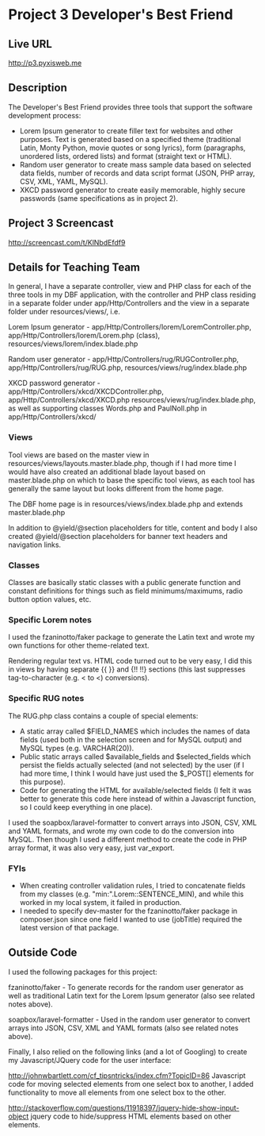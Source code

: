 # Project 3 Developer's Best Friend

## Live URL
<http://p3.pyxisweb.me>

## Description
The Developer's Best Friend provides three tools that support the software development process:

* Lorem Ipsum generator to create filler text for websites and other purposes. Text is generated based on a specified theme (traditional Latin, Monty Python, movie quotes or song lyrics), form (paragraphs, unordered lists, ordered lists) and format (straight text or HTML).
* Random user generator to create mass sample data based on selected data fields, number of records and data script format (JSON, PHP array, CSV, XML, YAML, MySQL).
* XKCD password generator to create easily memorable, highly secure passwords (same specifications as in project 2).

## Project 3 Screencast
<http://screencast.com/t/KlNbdEfdf9>

## Details for Teaching Team
In general, I have a separate controller, view and PHP class for each of the three tools in my DBF application, with the controller and PHP class residing in a separate folder under app/Http/Controllers and the view in a separate folder under resources/views/, i.e.

Lorem Ipsum generator - app/Http/Controllers/lorem/LoremController.php, app/Http/Controllers/lorem/Lorem.php (class), resources/views/lorem/index.blade.php

Random user generator - app/Http/Controllers/rug/RUGController.php, app/Http/Controllers/rug/RUG.php, resources/views/rug/index.blade.php

XKCD password generator - app/Http/Controllers/xkcd/XKCDController.php, app/Http/Controllers/xkcd/XKCD.php resources/views/rug/index.blade.php, as well as supporting classes Words.php and PaulNoll.php in app/Http/Controllers/xkcd/

### Views
Tool views are based on the master view in resources/views/layouts.master.blade.php, though if I had more time I would have also created an additional blade layout based on master.blade.php on which to base the specific tool views, as each tool has generally the same layout but looks different from the home page.

The DBF home page is in resources/views/index.blade.php and extends master.blade.php

In addition to @yield/@section placeholders for title, content and body I also created @yield/@section placeholders for banner text headers and navigation links.

### Classes
Classes are basically static classes with a public generate function and constant definitions for things such as field minimums/maximums, radio button option values, etc.

### Specific Lorem notes

I used the fzaninotto/faker package to generate the Latin text and wrote my own functions for other theme-related text.

Rendering regular text vs. HTML code turned out to be very easy, I did this in views by having separate {{ }} and {!! !!} sections (this last suppresses tag-to-character (e.g. < to &lt;) conversions).

### Specific RUG notes

The RUG.php class contains a couple of special elements:

* A static array called $FIELD_NAMES which includes the names of data fields (used both in the selection screen and for MySQL output) and MySQL types (e.g. VARCHAR(20)).
* Public static arrays called $available_fields and $selected_fields which persist the fields actually selected (and not selected) by the user (if I had more time, I think I would have just used the $_POST[] elements for this purpose).
* Code for generating the HTML for available/selected fields (I felt it was better to generate this code here instead of within a Javascript function, so I could keep everything in one place).

I used the soapbox/laravel-formatter to convert arrays into JSON, CSV, XML and YAML formats, and wrote my own code to do the conversion into MySQL. Then though I used a different method to create the code in PHP array format, it was also very easy, just var_export.

### FYIs

* When creating controller validation rules, I tried to concatenate fields from my classes (e.g. "min:".Lorem::SENTENCE_MIN), and while this worked in my local system, it failed in production.
* I needed to specify dev-master for the fzaninotto/faker package in composer.json since one field I wanted to use (jobTitle) required the latest version of that package.

## Outside Code
I used the following packages for this project:

fzaninotto/faker - To generate records for the random user generator as well as traditional Latin text for the Lorem Ipsum generator (also see related notes above).

soapbox/laravel-formatter - Used in the random user generator to convert arrays into JSON, CSV, XML and YAML formats (also see related notes above).

Finally, I also relied on the following links (and a lot of Googling) to create my Javascript/JQuery code for the user interface:

<http://johnwbartlett.com/cf_tipsntricks/index.cfm?TopicID=86> Javascript code for moving selected elements from one select box to another, I added functionality to move all elements from one select box to the other.

<http://stackoverflow.com/questions/11918397/jquery-hide-show-input-object> jquery code to hide/suppress HTML elements based on other elements.

